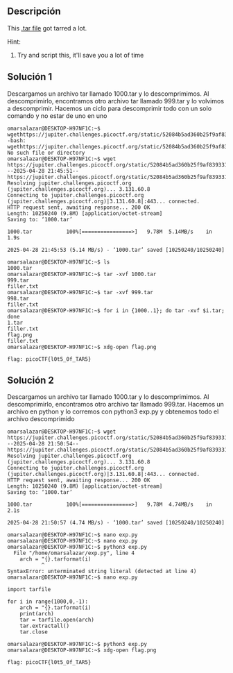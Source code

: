 ## Descripción 
This [.tar file](https://jupiter.challenges.picoctf.org/static/52084b5ad360b25f9af83933114324e0/1000.tar) got tarred a lot.

Hint:
1. Try and script this, it'll save you a lot of time
## Solución 1

Descargamos un archivo tar llamado 1000.tar y lo descomprimimos. Al descomprimirlo, encontramos otro archivo tar llamado 999.tar y lo volvimos a descomprimir. Hacemos un ciclo para descomprimir todo con un solo comando y no estar de uno en uno

```
omarsalazar@DESKTOP-H97NF1C:~$ wgethttps://jupiter.challenges.picoctf.org/static/52084b5ad360b25f9af83933114324e0/1000.tar
-bash: wgethttps://jupiter.challenges.picoctf.org/static/52084b5ad360b25f9af83933114324e0/1000.tar: No such file or directory
omarsalazar@DESKTOP-H97NF1C:~$ wget https://jupiter.challenges.picoctf.org/static/52084b5ad360b25f9af83933114324e0/1000.tar
--2025-04-28 21:45:51--  https://jupiter.challenges.picoctf.org/static/52084b5ad360b25f9af83933114324e0/1000.tar
Resolving jupiter.challenges.picoctf.org (jupiter.challenges.picoctf.org)... 3.131.60.8
Connecting to jupiter.challenges.picoctf.org (jupiter.challenges.picoctf.org)|3.131.60.8|:443... connected.
HTTP request sent, awaiting response... 200 OK
Length: 10250240 (9.8M) [application/octet-stream]
Saving to: ‘1000.tar’

1000.tar           100%[================>]   9.78M  5.14MB/s    in 1.9s

2025-04-28 21:45:53 (5.14 MB/s) - ‘1000.tar’ saved [10250240/10250240]

omarsalazar@DESKTOP-H97NF1C:~$ ls
1000.tar
omarsalazar@DESKTOP-H97NF1C:~$ tar -xvf 1000.tar
999.tar
filler.txt
omarsalazar@DESKTOP-H97NF1C:~$ tar -xvf 999.tar
998.tar
filler.txt
omarsalazar@DESKTOP-H97NF1C:~$ for i in {1000..1}; do tar -xvf $i.tar; done
1.tar
filler.txt
flag.png
filler.txt
omarsalazar@DESKTOP-H97NF1C:~$ xdg-open flag.png

flag: picoCTF{l0t5_0f_TAR5}
```

## Solución 2

Descargamos un archivo tar llamado 1000.tar y lo descomprimimos. Al descomprimirlo, encontramos otro archivo tar llamado 999.tar. Hacemos un archivo en python y lo corremos con python3 exp.py y obtenemos todo el archivo descomprimido

```
omarsalazar@DESKTOP-H97NF1C:~$ wget https://jupiter.challenges.picoctf.org/static/52084b5ad360b25f9af83933114324e0/1000.tar
--2025-04-28 21:50:54--  https://jupiter.challenges.picoctf.org/static/52084b5ad360b25f9af83933114324e0/1000.tar
Resolving jupiter.challenges.picoctf.org (jupiter.challenges.picoctf.org)... 3.131.60.8
Connecting to jupiter.challenges.picoctf.org (jupiter.challenges.picoctf.org)|3.131.60.8|:443... connected.
HTTP request sent, awaiting response... 200 OK
Length: 10250240 (9.8M) [application/octet-stream]
Saving to: ‘1000.tar’

1000.tar           100%[================>]   9.78M  4.74MB/s    in 2.1s

2025-04-28 21:50:57 (4.74 MB/s) - ‘1000.tar’ saved [10250240/10250240]

omarsalazar@DESKTOP-H97NF1C:~$ nano exp.py
omarsalazar@DESKTOP-H97NF1C:~$ nano exp.py
omarsalazar@DESKTOP-H97NF1C:~$ python3 exp.py
  File "/home/omarsalazar/exp.py", line 4
    arch = "{}.tarformat(i)
           ^
SyntaxError: unterminated string literal (detected at line 4)
omarsalazar@DESKTOP-H97NF1C:~$ nano exp.py

import tarfile

for i in range(1000,0,-1):
	arch = "{}.tarformat(i)
	print(arch)
	tar = tarfile.open(arch)
	tar.extractall()
	tar.close

omarsalazar@DESKTOP-H97NF1C:~$ python3 exp.py
omarsalazar@DESKTOP-H97NF1C:~$ xdg-open flag.png

flag: picoCTF{l0t5_0f_TAR5}
```
